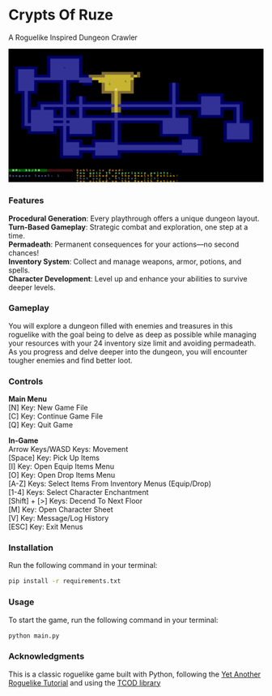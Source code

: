 # Crypts Of Ruze
A Roguelike Inspired Dungeon Crawler

<img src="example_dungeon.png" alt="Example Of A Dungeon" width="1500"/>


### Features
**Procedural Generation**: Every playthrough offers a unique dungeon layout. <br/>
**Turn-Based Gameplay**: Strategic combat and exploration, one step at a time. <br/>
**Permadeath**: Permanent consequences for your actions—no second chances! <br/>
**Inventory System**: Collect and manage weapons, armor, potions, and spells. <br/>
**Character Development**: Level up and enhance your abilities to survive deeper levels. <br/>


### Gameplay
You will explore a dungeon filled with enemies and treasures in this roguelike with the goal being to delve as deep as possible while managing your resources with your 24 inventory size limit and avoiding permadeath. As you progress and delve deeper into the dungeon, you will encounter tougher enemies and find better loot.


### Controls <br/>
**Main Menu** <br/>
[N] Key: New Game File <br/>
[C] Key: Continue Game File <br/>
[Q] Key: Quit Game <br/>


**In-Game** <br/>
Arrow Keys/WASD Keys: Movement <br/>
[Space] Key: Pick Up Items <br/>
[I] Key: Open Equip Items Menu  <br/>
[O] Key: Open Drop Items Menu <br/>
[A-Z] Keys: Select Items From Inventory Menus (Equip/Drop) <br/>
[1-4] Keys: Select Character Enchantment <br/>
[Shift] + [>] Keys: Decend To Next Floor <br/>
[M] Key: Open Character Sheet <br/>
[V] Key: Message/Log History <br/>
[ESC] Key: Exit Menus <br/>


### Installation
Run the following command in your terminal: 
```bash
pip install -r requirements.txt
```

### Usage
To start the game, run the following command in your terminal: 
```bash
python main.py
```

### Acknowledgments
This is a classic roguelike game built with Python, following the [Yet Another Roguelike Tutorial](https://rogueliketutorials.com/tutorials/tcod/v2/) and using the [TCOD library](https://python-tcod.readthedocs.io/en/latest/)
